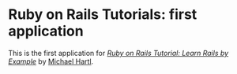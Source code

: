 # Ruby on Rails Tutorials: first application

This is the first application for [*Ruby on Rails Tutorial: Learn Rails by Example*](http://railstutorial.org) by [Michael Hartl](http://michaelhartl.com/).